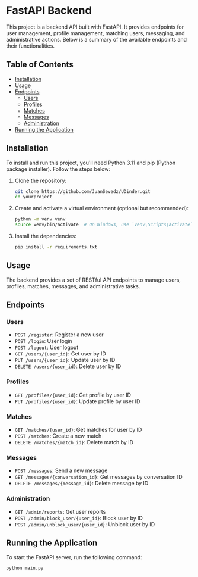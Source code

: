 # FastAPI Backend

This project is a backend API built with FastAPI. It provides endpoints for user management, profile management, matching users, messaging, and administrative actions. Below is a summary of the available endpoints and their functionalities.

## Table of Contents

- [Installation](#installation)
- [Usage](#usage)
- [Endpoints](#endpoints)
  - [Users](#users)
  - [Profiles](#profiles)
  - [Matches](#matches)
  - [Messages](#messages)
  - [Administration](#administration)
- [Running the Application](#running-the-application)

## Installation

To install and run this project, you'll need Python 3.11 and pip (Python package installer). Follow the steps below:

1. Clone the repository:

    ```sh
    git clone https://github.com/JuanSevedz/UDinder.git
    cd yourproject
    ```

2. Create and activate a virtual environment (optional but recommended):

    ```sh
    python -m venv venv
    source venv/bin/activate  # On Windows, use `venv\Scripts\activate`
    ```

3. Install the dependencies:

    ```sh
    pip install -r requirements.txt
    ```

## Usage

The backend provides a set of RESTful API endpoints to manage users, profiles, matches, messages, and administrative tasks.

## Endpoints

### Users

- `POST /register`: Register a new user
- `POST /login`: User login
- `POST /logout`: User logout
- `GET /users/{user_id}`: Get user by ID
- `PUT /users/{user_id}`: Update user by ID
- `DELETE /users/{user_id}`: Delete user by ID

### Profiles

- `GET /profiles/{user_id}`: Get profile by user ID
- `PUT /profiles/{user_id}`: Update profile by user ID

### Matches

- `GET /matches/{user_id}`: Get matches for user by ID
- `POST /matches`: Create a new match
- `DELETE /matches/{match_id}`: Delete match by ID

### Messages

- `POST /messages`: Send a new message
- `GET /messages/{conversation_id}`: Get messages by conversation ID
- `DELETE /messages/{message_id}`: Delete message by ID

### Administration

- `GET /admin/reports`: Get user reports
- `POST /admin/block_user/{user_id}`: Block user by ID
- `POST /admin/unblock_user/{user_id}`: Unblock user by ID

## Running the Application

To start the FastAPI server, run the following command:

```sh
python main.py
